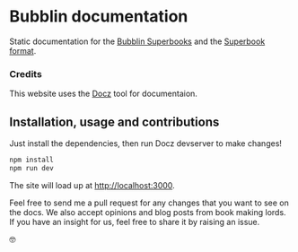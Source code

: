 # Bubblin documentation 

Static documentation for the [Bubblin Superbooks](https://bubblin.io) and the [Superbook format](https://bubblin.io/docs/format).

### Credits

This website uses the [Docz](http://docz.site) tool for documentaion.

## Installation, usage and contributions

Just install the dependencies, then run Docz devserver to make changes!

```bash
npm install
npm run dev
```

The site will load up at [http://localhost:3000](http://localhost:3000).

Feel free to send me a pull request for any changes that you want to see on the docs.
We also accept opinions and blog posts from book making lords.
If you have an insight for us, feel free to share it by raising an issue.

🤓
